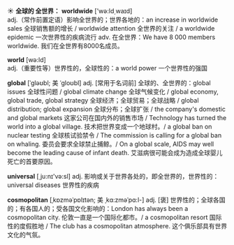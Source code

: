 ☀ <span class="category">**全球的 全世界：**</span>
<span class="vocabulary">**worldwide**</span> ['wə:ld͵waɪd]  
<span class="definition">adj.（常作前置定语）影响全世界的；世界各地的：</span>an increase in worldwide sales 全球销售额的增长 / worldwide attention 全世界的关注 / a worldwide epidemic 一次世界性的疾病流行 <span class="definition">adv. 在全世界：</span>We have 8 000 members worldwide. 我们在全世界有8000名成员。

<span class="vocabulary">**world**</span> [wə:ld]  
<span class="definition">adj.（重要性等）世界性的，全球性的：</span>a world power 一个世界性的强国
           
<span class="vocabulary">**global**</span> [ˈgləʊbl; 美 ˈgloʊbl]
<span class="definition">adj. [常用于名词前] 全球的、全世界的：</span>global issues 全球性问题 / global climate change 全球气候变化 / global economy, global trade, global strategy 全球经济；全球贸易；全球战略 / global distribution; global expansion 全球分布；全球扩张 / the company's domestic and global markets 这家公司在国内外的销售市场 / Technology has turned the world into a global village. 技术把世界变成一个地球村。/ a global ban on nuclear testing 全球核试验禁令 / The commission is calling for a global ban on whaling. 委员会要求全球禁止捕鲸。/ On a global scale, AIDS may well become the leading cause of infant death. 艾滋病很可能会成为造成全球婴儿死亡的首要原因。

<span class="vocabulary">**universal**</span> [͵ju:nɪ'və:sl] 
<span class="definition">adj. 影响或关于世界各处的，即全世界的，世界性的：</span>universal diseases 世界性的疾病 

<span class="vocabulary">**cosmopolitan**</span> [ˌkɒzməˈpɒlɪtən; 美 ˌkɑ:zməˈpɑ:l-]
<span class="definition">adj. [褒] 世界性的；全球各国的；有各国人的；受各国文化影响的：</span>London has always been a cosmopolitan city. 伦敦一直是一个国际化都市。/ a cosmopolitan resort 国际性的度假胜地 / The club has a cosmopolitan atmosphere. 这个俱乐部具有世界文化的气氛。


